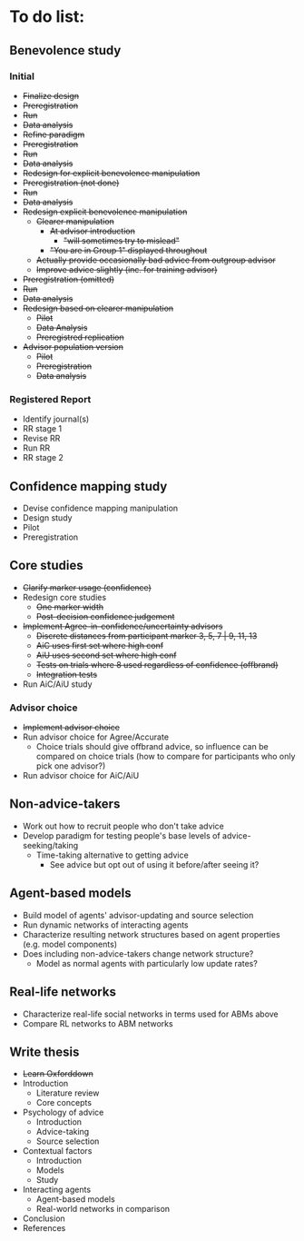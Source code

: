 # To do list:

## Benevolence study
### Initial
* ~~Finalize design~~
* ~~Preregistration~~
* ~~Run~~
* ~~Data analysis~~
* ~~Refine paradigm~~
* ~~Preregistration~~
* ~~Run~~
* ~~Data analysis~~
* ~~Redesign for explicit benevolence manipulation~~
* ~~Preregistration (not done)~~
* ~~Run~~ 
* ~~Data analysis~~ 
* ~~Redesign explicit benevolence manipulation~~
    * ~~Clearer manipulation~~
        * ~~At advisor introduction~~
            * ~~"will sometimes try to mislead"~~
        * ~~"You are in Group 1" displayed throughout~~
    * ~~Actually provide occasionally bad advice from outgroup advisor~~
    * ~~Improve advice slightly (inc. for training advisor)~~
* ~~Preregistration (omitted)~~
* ~~Run~~
* ~~Data analysis~~
* ~~Redesign based on clearer manipulation~~
    * ~~Pilot~~
    * ~~Data Analysis~~ 
    * ~~Preregistred replication~~
* ~~Advisor population version~~
    * ~~Pilot~~
    * ~~Preregistration~~
    * ~~Data analysis~~
### Registered Report
* Identify journal(s)
* RR stage 1
* Revise RR
* Run RR
* RR stage 2

## Confidence mapping study
* Devise confidence mapping manipulation
* Design study
* Pilot
* Preregistration

## Core studies
* ~~Clarify marker usage (confidence)~~
* Redesign core studies
    * ~~One marker width~~
    * ~~Post-decision confidence judgement~~
* ~~Implement Agree-in-confidence/uncertainty advisors~~
    * ~~Discrete distances from participant marker 3, 5, 7 | 9, 11, 13~~
    * ~~AiC uses first set where high conf~~
    * ~~AiU uses second set where high conf~~
    * ~~Tests on trials where 8 used regardless of confidence (offbrand)~~
    * ~~Integration tests~~
* Run AiC/AiU study
### Advisor choice
* ~~Implement advisor choice~~
* Run advisor choice for Agree/Accurate
    * Choice trials should give offbrand advice, so influence can be compared on choice trials (how to compare for participants who only pick one advisor?)
* Run advisor choice for AiC/AiU

## Non-advice-takers
* Work out how to recruit people who don't take advice
* Develop paradigm for testing people's base levels of advice-seeking/taking
    * Time-taking alternative to getting advice
        * See advice but opt out of using it before/after seeing it?

## Agent-based models
* Build model of agents' advisor-updating and source selection
* Run dynamic networks of interacting agents
* Characterize resulting network structures based on agent properties (e.g. model components)
* Does including non-advice-takers change network structure?
    * Model as normal agents with particularly low update rates?

## Real-life networks
* Characterize real-life social networks in terms used for ABMs above
* Compare RL networks to ABM networks

## Write thesis
* ~~Learn Oxforddown~~
* Introduction
    * Literature review
    * Core concepts
* Psychology of advice
    * Introduction
    * Advice-taking
    * Source selection
* Contextual factors
    * Introduction
    * Models
    * Study
* Interacting agents
    * Agent-based models
    * Real-world networks in comparison
* Conclusion
* References
